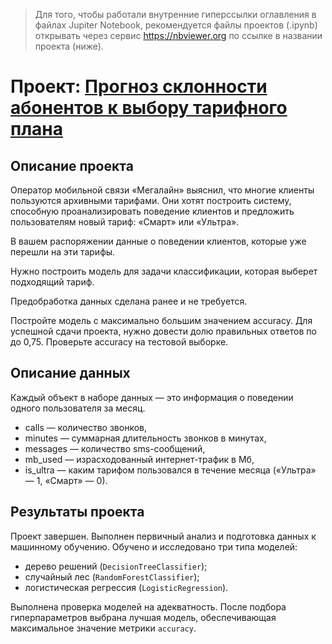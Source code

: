 > Для того, чтобы работали внутренние гиперссылки оглавления в файлах Jupiter Notebook, рекомендуется файлы проектов (.ipynb) открывать через сервис https://nbviewer.org по ссылке в названии проекта (ниже).

# Проект: [Прогноз склонности абонентов к выбору тарифного плана](https://nbviewer.org/github/yazon315/YandexPracticumProjects/blob/main/Project_06/project_06.ipynb)

## Описание проекта

Оператор мобильной связи «Мегалайн» выяснил, что многие клиенты пользуются архивными тарифами. Они хотят построить систему, способную проанализировать поведение клиентов и предложить пользователям новый тариф: «Смарт» или «Ультра».

В вашем распоряжении данные о поведении клиентов, которые уже перешли на эти тарифы. 

Нужно построить модель для задачи классификации, которая выберет подходящий тариф.

Предобработка данных сделана ранее и не требуется.

Постройте модель с максимально большим значением accuracy. Для успешной сдачи проекта, нужно довести долю правильных ответов по до 0,75. Проверьте accuracy на тестовой выборке.

## Описание данных

Каждый объект в наборе данных — это информация о поведении одного пользователя за месяц.
- сalls — количество звонков,
- minutes — суммарная длительность звонков в минутах,
- messages — количество sms-сообщений,
- mb_used — израсходованный интернет-трафик в Мб,
- is_ultra — каким тарифом пользовался в течение месяца («Ультра» — 1, «Смарт» — 0).

## Результаты проекта

Проект завершен. Выполнен первичный анализ и подготовка данных к машинному обучению. Обучено и исследовано три типа моделей:
- дерево решений (`DecisionTreeClassifier`);
- случайный лес (`RandomForestClassifier`);
- логистическая регрессия (`LogisticRegression`).

Выполнена проверка моделей на адекватность. После подбора гиперпараметров выбрана лучшая модель, обеспечивающая максимальное значение метрики `accuracy`.